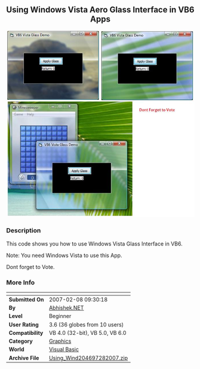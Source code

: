 ﻿<div align="center">

## Using Windows Vista Aero Glass Interface in VB6 Apps

<img src="PIC200728927486672.jpg">
</div>

### Description

This code shows you how to use Windows Vista Glass Interface in VB6.

Note: You need Windows Vista to use this App.

Dont forget to Vote.
 
### More Info
 


<span>             |<span>
---                |---
**Submitted On**   |2007-02-08 09:30:18
**By**             |[Abhishek\.NET](https://github.com/Planet-Source-Code/PSCIndex/blob/master/ByAuthor/abhishek-net.md)
**Level**          |Beginner
**User Rating**    |3.6 (36 globes from 10 users)
**Compatibility**  |VB 4\.0 \(32\-bit\), VB 5\.0, VB 6\.0
**Category**       |[Graphics](https://github.com/Planet-Source-Code/PSCIndex/blob/master/ByCategory/graphics__1-46.md)
**World**          |[Visual Basic](https://github.com/Planet-Source-Code/PSCIndex/blob/master/ByWorld/visual-basic.md)
**Archive File**   |[Using\_Wind204697282007\.zip](https://github.com/Planet-Source-Code/abhishek-net-using-windows-vista-aero-glass-interface-in-vb6-apps__1-67823/archive/master.zip)








